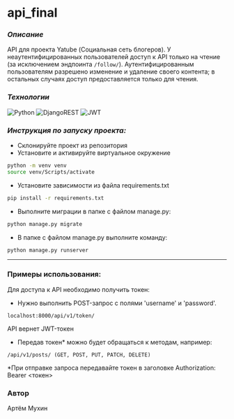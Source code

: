 # api_final
### _Описание_
API для проекта Yatube (Социальная сеть блогеров).
У неаутентифицированных пользователей доступ к API только на чтение (за исключением эндпоинта ```/follow/```).
Аутентифицированным пользователям разрешено изменение и удаление своего контента; в остальных случаях доступ предоставляется только для чтения.
### _Технологии_
![Python](https://img.shields.io/badge/python-3670A0?style=for-the-badge&logo=python&logoColor=ffdd54)
![DjangoREST](https://img.shields.io/badge/DJANGO-REST-ff1709?style=for-the-badge&logo=django&logoColor=white&color=ff1709&labelColor=gray)
![JWT](https://img.shields.io/badge/JWT-black?style=for-the-badge&logo=JSON%20web%20tokens)
### _Инструкция по запуску проекта:_
- Склонируйте проект из репозитория
- Установите и активируйте виртуальное окружение
```sh
python -m venv venv 
source venv/Scripts/activate
``` 
- Установите зависимости из файла requirements.txt
```sh
pip install -r requirements.txt
``` 
- Выполните миграции в папке с файлом manage.py:
```sh
python manage.py migrate
```
- В папке с файлом manage.py выполните команду:
```sh
python manage.py runserver
```
***
### Примеры использования:
Для доступа к API необходимо получить токен: 
- Нужно выполнить POST-запрос с полями 'username' и 'password'.
```
localhost:8000/api/v1/token/
```
API вернет JWT-токен
- Передав токен* можно будет обращаться к методам, например: 
```
/api/v1/posts/ (GET, POST, PUT, PATCH, DELETE)
```
*При отправке запроса передавайте токен в заголовке Authorization: Bearer <токен>
### Автор
Артём Мухин 
